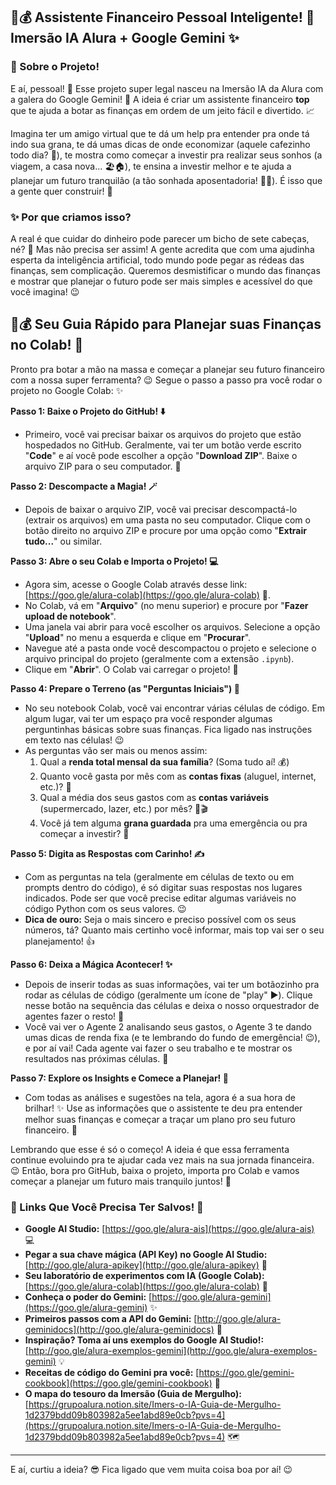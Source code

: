 ## 🤖💰 Assistente Financeiro Pessoal Inteligente! 🚀 Imersão IA Alura + Google Gemini ✨

### 💸 Sobre o Projeto!

E aí, pessoal! 👋 Esse projeto super legal nasceu na Imersão IA da Alura com a galera do Google Gemini! 🤩 A ideia é criar um assistente financeiro **top** que te ajuda a botar as finanças em ordem de um jeito fácil e divertido. 📈

Imagina ter um amigo virtual que te dá um help pra entender pra onde tá indo sua grana, te dá umas dicas de onde economizar (aquele cafezinho todo dia? 🤔), te mostra como começar a investir pra realizar seus sonhos (a viagem, a casa nova... 🏖️🏠), te ensina a investir melhor e te ajuda a planejar um futuro tranquilão (a tão sonhada aposentadoria! 👴👵). É isso que a gente quer construir! 💪

### ✨ Por que criamos isso?

A real é que cuidar do dinheiro pode parecer um bicho de sete cabeças, né? 🤯 Mas não precisa ser assim! A gente acredita que com uma ajudinha esperta da inteligência artificial, todo mundo pode pegar as rédeas das finanças, sem complicação. Queremos desmistificar o mundo das finanças e mostrar que planejar o futuro pode ser mais simples e acessível do que você imagina! 😉


## 🤖💰 Seu Guia Rápido para Planejar suas Finanças no Colab! 🚀

Pronto pra botar a mão na massa e começar a planejar seu futuro financeiro com a nossa super ferramenta? 😉 Segue o passo a passo pra você rodar o projeto no Google Colab: ✨

**Passo 1: Baixe o Projeto do GitHub! ⬇️**

* Primeiro, você vai precisar baixar os arquivos do projeto que estão hospedados no GitHub. Geralmente, vai ter um botão verde escrito "**Code**" e aí você pode escolher a opção "**Download ZIP**". Baixe o arquivo ZIP para o seu computador. 📂

**Passo 2: Descompacte a Magia! 🪄**

* Depois de baixar o arquivo ZIP, você vai precisar descompactá-lo (extrair os arquivos) em uma pasta no seu computador. Clique com o botão direito no arquivo ZIP e procure por uma opção como "**Extrair tudo...**" ou similar.

**Passo 3: Abre o seu Colab e Importa o Projeto! 💻**

* Agora sim, acesse o Google Colab através desse link: [https://goo.gle/alura-colab](https://goo.gle/alura-colab) 🧪.
* No Colab, vá em "**Arquivo**" (no menu superior) e procure por "**Fazer upload de notebook**".
* Uma janela vai abrir para você escolher os arquivos. Selecione a opção "**Upload**" no menu a esquerda e clique em "**Procurar**".
* Navegue até a pasta onde você descompactou o projeto e selecione o arquivo principal do projeto (geralmente com a extensão `.ipynb`).
* Clique em "**Abrir**". O Colab vai carregar o projeto! 🎉

**Passo 4: Prepare o Terreno (as "Perguntas Iniciais") 🤔**

* No seu notebook Colab, você vai encontrar várias células de código. Em algum lugar, vai ter um espaço pra você responder algumas perguntinhas básicas sobre suas finanças. Fica ligado nas instruções em texto nas células! 😉
* As perguntas vão ser mais ou menos assim:
    1.  Qual a **renda total mensal da sua família**? (Soma tudo aí! 💰)
    2.  Quanto você gasta por mês com as **contas fixas** (aluguel, internet, etc.)? 🏡
    3.  Qual a média dos seus gastos com as **contas variáveis** (supermercado, lazer, etc.) por mês? 🍕🎬
    4.  Você já tem alguma **grana guardada** pra uma emergência ou pra começar a investir? 💸

**Passo 5: Digita as Respostas com Carinho! ✍️**

* Com as perguntas na tela (geralmente em células de texto ou em prompts dentro do código), é só digitar suas respostas nos lugares indicados. Pode ser que você precise editar algumas variáveis no código Python com os seus valores. 😉
* **Dica de ouro:** Seja o mais sincero e preciso possível com os seus números, tá? Quanto mais certinho você informar, mais top vai ser o seu planejamento! 👍

**Passo 6: Deixa a Mágica Acontecer! ✨**

* Depois de inserir todas as suas informações, vai ter um botãozinho pra rodar as células de código (geralmente um ícone de "play" ▶️). Clique nesse botão na sequência das células e deixa o nosso orquestrador de agentes fazer o resto! 🤖
* Você vai ver o Agente 2 analisando seus gastos, o Agente 3 te dando umas dicas de renda fixa (e te lembrando do fundo de emergência! 😉), e por aí vai! Cada agente vai fazer o seu trabalho e te mostrar os resultados nas próximas células. 🤩

**Passo 7: Explore os Insights e Comece a Planejar! 🚀**

* Com todas as análises e sugestões na tela, agora é a sua hora de brilhar! ✨ Use as informações que o assistente te deu pra entender melhor suas finanças e começar a traçar um plano pro seu futuro financeiro. 🎉

Lembrando que esse é só o começo! A ideia é que essa ferramenta continue evoluindo pra te ajudar cada vez mais na sua jornada financeira. 😉 Então, bora pro GitHub, baixa o projeto, importa pro Colab e vamos começar a planejar um futuro mais tranquilo juntos! 💪


### 🔗 Links Que Você Precisa Ter Salvos! 📌

  * **Google AI Studio:** [https://goo.gle/alura-ais](https://goo.gle/alura-ais) 💻
  * **Pegar a sua chave mágica (API Key) no Google AI Studio:** [http://goo.gle/alura-apikey](http://goo.gle/alura-apikey) 🔑
  * **Seu laboratório de experimentos com IA (Google Colab):** [https://goo.gle/alura-colab](https://goo.gle/alura-colab) 🧪
  * **Conheça o poder do Gemini:** [https://goo.gle/alura-gemini](https://goo.gle/alura-gemini) ✨
  * **Primeiros passos com a API do Gemini:** [http://goo.gle/alura-geminidocs](http://goo.gle/alura-geminidocs) 📖
  * **Inspiração? Toma aí uns exemplos do Google AI Studio!:** [http://goo.gle/alura-exemplos-gemini](http://goo.gle/alura-exemplos-gemini) 💡
  * **Receitas de código do Gemini pra você:** [https://goo.gle/gemini-cookbook](https://goo.gle/gemini-cookbook) 🍳
  * **O mapa do tesouro da Imersão (Guia de Mergulho):** [https://grupoalura.notion.site/Imers-o-IA-Guia-de-Mergulho-1d2379bdd09b803982a5ee1abd89e0cb?pvs=4](https://grupoalura.notion.site/Imers-o-IA-Guia-de-Mergulho-1d2379bdd09b803982a5ee1abd89e0cb?pvs=4) 🗺️

---

E aí, curtiu a ideia? 😎 Fica ligado que vem muita coisa boa por aí! 😉
